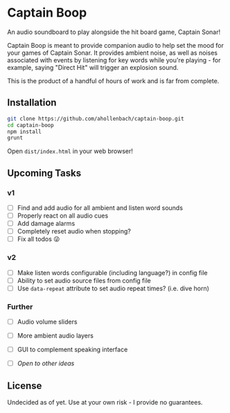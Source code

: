 # Captain Boop
An audio soundboard to play alongside the hit board game, Captain Sonar!

Captain Boop is meant to provide companion audio to help set the mood for your games of Captain Sonar. It provides ambient noise, as well as noises associated with events by listening for key words while you're playing - for example, saying "Direct Hit" will trigger an explosion sound.

This is the product of a handful of hours of work and is far from complete.

## Installation
```bash
git clone https://github.com/ahollenbach/captain-boop.git
cd captain-boop
npm install
grunt
```

Open `dist/index.html` in your web browser!

## Upcoming Tasks
### v1
- [ ] Find and add audio for all ambient and listen word sounds
- [ ] Properly react on all audio cues
- [ ] Add damage alarms
- [ ] Completely reset audio when stopping?
- [ ] Fix all todos 😜

### v2
- [ ] Make listen words configurable (including language?) in config file
- [ ] Ability to set audio source files from config file
- [ ] Use `data-repeat` attribute to set audio repeat times? (i.e. dive horn)

### Further
- [ ] Audio volume sliders
- [ ] More ambient audio layers
- [ ] GUI to complement speaking interface
- [ ] *Open to other ideas*


## License
Undecided as of yet. Use at your own risk - I provide no guarantees.
